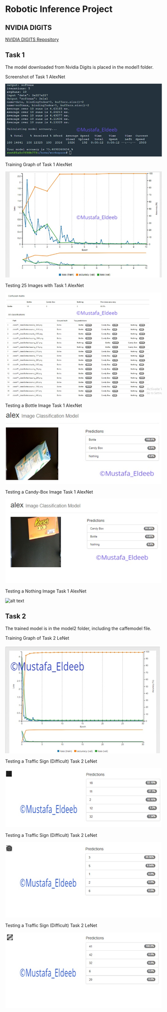 # Robotic Inference Project


[//]: # (Image References)

[Alex]:./figures/AlexNet_digits.PNG "Screenshot of Task 1 AlexNet"
[graph]:./figures/graph.PNG "Training Graph of Task 1 AlexNet"
[img20]:./figures/many_classification.PNG "Testing 20 Images with Task 1 AlexNet"
[bot]:./figures/bottle_test.PNG "Testing a Bottle Image Task 1 AlexNet"
[can]:./figures/candy_test.PNG "Testing a Candy-Box Image Task 1 AlexNet"
[no]:./figures/nothing.PNG "Testing a Nothing Image Task 1 AlexNet"

[tg]:./figures/Traffic_graph.PNG "Training Graph of Task 2 LeNet"


[t1]:./figures/T1_test.PNG "Testing a Traffic Sign (Difficult) Task 2 LeNet"
[t2]:./figures/T2_test.PNG "Testing a Traffic Sign (Difficult) Task 2 LeNet"
[t3]:./figures/T11_test.PNG "Testing a Traffic Sign (Difficult) Task 2 LeNet"


## NVIDIA DIGITS
[NVIDIA DIGITS Repository](https://github.com/NVIDIA/DIGITS)

## Task 1

The model downloaded from Nvidia Digits is placed in the model1 folder.

Screenshot of Task 1 AlexNet  

![alt text][Alex] 

Training Graph of Task 1 AlexNet 

![alt text][graph] 

Testing 25 Images with Task 1 AlexNet  

![alt text][img20] 

Testing a Bottle Image Task 1 AlexNet  

![alt text][bot] 

Testing a Candy-Box Image Task 1 AlexNet  

![alt text][can] 

Testing a Nothing Image Task 1 AlexNet  

![alt text][no] 


## Task 2
The trained model is in the model2 folder, including the caffemodel file.

Training Graph of Task 2 LeNet  

![alt text][tg]  



Testing a Traffic Sign (Difficult) Task 2 LeNet  

![alt text][t1]  

Testing a Traffic Sign (Difficult) Task 2 LeNet  

![alt text][t2]  

Testing a Traffic Sign (Difficult) Task 2 LeNet  

![alt text][t3]  
